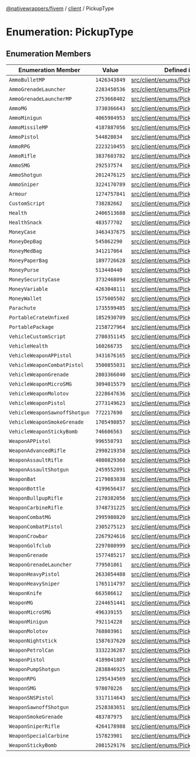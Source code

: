 [@nativewrappers/fivem](../../README.md) / [client](../README.md) / PickupType

# Enumeration: PickupType

## Enumeration Members

| Enumeration Member | Value | Defined in |
| ------ | ------ | ------ |
| `AmmoBulletMP` | `1426343849` | [src/client/enums/PickupType.ts:71](https://github.com/nativewrappers/fivem/blob/d67d9a693907da5ce83f118218b601ceb38a88bc/src/client/enums/PickupType.ts#L71) |
| `AmmoGrenadeLauncher` | `2283450536` | [src/client/enums/PickupType.ts:67](https://github.com/nativewrappers/fivem/blob/d67d9a693907da5ce83f118218b601ceb38a88bc/src/client/enums/PickupType.ts#L67) |
| `AmmoGrenadeLauncherMP` | `2753668402` | [src/client/enums/PickupType.ts:72](https://github.com/nativewrappers/fivem/blob/d67d9a693907da5ce83f118218b601ceb38a88bc/src/client/enums/PickupType.ts#L72) |
| `AmmoMG` | `3730366643` | [src/client/enums/PickupType.ts:63](https://github.com/nativewrappers/fivem/blob/d67d9a693907da5ce83f118218b601ceb38a88bc/src/client/enums/PickupType.ts#L63) |
| `AmmoMinigun` | `4065984953` | [src/client/enums/PickupType.ts:69](https://github.com/nativewrappers/fivem/blob/d67d9a693907da5ce83f118218b601ceb38a88bc/src/client/enums/PickupType.ts#L69) |
| `AmmoMissileMP` | `4187887056` | [src/client/enums/PickupType.ts:70](https://github.com/nativewrappers/fivem/blob/d67d9a693907da5ce83f118218b601ceb38a88bc/src/client/enums/PickupType.ts#L70) |
| `AmmoPistol` | `544828034` | [src/client/enums/PickupType.ts:61](https://github.com/nativewrappers/fivem/blob/d67d9a693907da5ce83f118218b601ceb38a88bc/src/client/enums/PickupType.ts#L61) |
| `AmmoRPG` | `2223210455` | [src/client/enums/PickupType.ts:68](https://github.com/nativewrappers/fivem/blob/d67d9a693907da5ce83f118218b601ceb38a88bc/src/client/enums/PickupType.ts#L68) |
| `AmmoRifle` | `3837603782` | [src/client/enums/PickupType.ts:64](https://github.com/nativewrappers/fivem/blob/d67d9a693907da5ce83f118218b601ceb38a88bc/src/client/enums/PickupType.ts#L64) |
| `AmmoSMG` | `292537574` | [src/client/enums/PickupType.ts:62](https://github.com/nativewrappers/fivem/blob/d67d9a693907da5ce83f118218b601ceb38a88bc/src/client/enums/PickupType.ts#L62) |
| `AmmoShotgun` | `2012476125` | [src/client/enums/PickupType.ts:65](https://github.com/nativewrappers/fivem/blob/d67d9a693907da5ce83f118218b601ceb38a88bc/src/client/enums/PickupType.ts#L65) |
| `AmmoSniper` | `3224170789` | [src/client/enums/PickupType.ts:66](https://github.com/nativewrappers/fivem/blob/d67d9a693907da5ce83f118218b601ceb38a88bc/src/client/enums/PickupType.ts#L66) |
| `Armour` | `1274757841` | [src/client/enums/PickupType.ts:9](https://github.com/nativewrappers/fivem/blob/d67d9a693907da5ce83f118218b601ceb38a88bc/src/client/enums/PickupType.ts#L9) |
| `CustomScript` | `738282662` | [src/client/enums/PickupType.ts:2](https://github.com/nativewrappers/fivem/blob/d67d9a693907da5ce83f118218b601ceb38a88bc/src/client/enums/PickupType.ts#L2) |
| `Health` | `2406513688` | [src/client/enums/PickupType.ts:7](https://github.com/nativewrappers/fivem/blob/d67d9a693907da5ce83f118218b601ceb38a88bc/src/client/enums/PickupType.ts#L7) |
| `HealthSnack` | `483577702` | [src/client/enums/PickupType.ts:8](https://github.com/nativewrappers/fivem/blob/d67d9a693907da5ce83f118218b601ceb38a88bc/src/client/enums/PickupType.ts#L8) |
| `MoneyCase` | `3463437675` | [src/client/enums/PickupType.ts:10](https://github.com/nativewrappers/fivem/blob/d67d9a693907da5ce83f118218b601ceb38a88bc/src/client/enums/PickupType.ts#L10) |
| `MoneyDepBag` | `545862290` | [src/client/enums/PickupType.ts:15](https://github.com/nativewrappers/fivem/blob/d67d9a693907da5ce83f118218b601ceb38a88bc/src/client/enums/PickupType.ts#L15) |
| `MoneyMedBag` | `341217064` | [src/client/enums/PickupType.ts:13](https://github.com/nativewrappers/fivem/blob/d67d9a693907da5ce83f118218b601ceb38a88bc/src/client/enums/PickupType.ts#L13) |
| `MoneyPaperBag` | `1897726628` | [src/client/enums/PickupType.ts:17](https://github.com/nativewrappers/fivem/blob/d67d9a693907da5ce83f118218b601ceb38a88bc/src/client/enums/PickupType.ts#L17) |
| `MoneyPurse` | `513448440` | [src/client/enums/PickupType.ts:14](https://github.com/nativewrappers/fivem/blob/d67d9a693907da5ce83f118218b601ceb38a88bc/src/client/enums/PickupType.ts#L14) |
| `MoneySecurityCase` | `3732468094` | [src/client/enums/PickupType.ts:11](https://github.com/nativewrappers/fivem/blob/d67d9a693907da5ce83f118218b601ceb38a88bc/src/client/enums/PickupType.ts#L11) |
| `MoneyVariable` | `4263048111` | [src/client/enums/PickupType.ts:12](https://github.com/nativewrappers/fivem/blob/d67d9a693907da5ce83f118218b601ceb38a88bc/src/client/enums/PickupType.ts#L12) |
| `MoneyWallet` | `1575005502` | [src/client/enums/PickupType.ts:16](https://github.com/nativewrappers/fivem/blob/d67d9a693907da5ce83f118218b601ceb38a88bc/src/client/enums/PickupType.ts#L16) |
| `Parachute` | `1735599485` | [src/client/enums/PickupType.ts:4](https://github.com/nativewrappers/fivem/blob/d67d9a693907da5ce83f118218b601ceb38a88bc/src/client/enums/PickupType.ts#L4) |
| `PortableCrateUnfixed` | `1852930709` | [src/client/enums/PickupType.ts:6](https://github.com/nativewrappers/fivem/blob/d67d9a693907da5ce83f118218b601ceb38a88bc/src/client/enums/PickupType.ts#L6) |
| `PortablePackage` | `2158727964` | [src/client/enums/PickupType.ts:5](https://github.com/nativewrappers/fivem/blob/d67d9a693907da5ce83f118218b601ceb38a88bc/src/client/enums/PickupType.ts#L5) |
| `VehicleCustomScript` | `2780351145` | [src/client/enums/PickupType.ts:3](https://github.com/nativewrappers/fivem/blob/d67d9a693907da5ce83f118218b601ceb38a88bc/src/client/enums/PickupType.ts#L3) |
| `VehicleHealth` | `160266735` | [src/client/enums/PickupType.ts:60](https://github.com/nativewrappers/fivem/blob/d67d9a693907da5ce83f118218b601ceb38a88bc/src/client/enums/PickupType.ts#L60) |
| `VehicleWeaponAPPistol` | `3431676165` | [src/client/enums/PickupType.ts:53](https://github.com/nativewrappers/fivem/blob/d67d9a693907da5ce83f118218b601ceb38a88bc/src/client/enums/PickupType.ts#L53) |
| `VehicleWeaponCombatPistol` | `3500855031` | [src/client/enums/PickupType.ts:52](https://github.com/nativewrappers/fivem/blob/d67d9a693907da5ce83f118218b601ceb38a88bc/src/client/enums/PickupType.ts#L52) |
| `VehicleWeaponGrenade` | `2803366040` | [src/client/enums/PickupType.ts:56](https://github.com/nativewrappers/fivem/blob/d67d9a693907da5ce83f118218b601ceb38a88bc/src/client/enums/PickupType.ts#L56) |
| `VehicleWeaponMicroSMG` | `3094015579` | [src/client/enums/PickupType.ts:54](https://github.com/nativewrappers/fivem/blob/d67d9a693907da5ce83f118218b601ceb38a88bc/src/client/enums/PickupType.ts#L54) |
| `VehicleWeaponMolotov` | `2228647636` | [src/client/enums/PickupType.ts:59](https://github.com/nativewrappers/fivem/blob/d67d9a693907da5ce83f118218b601ceb38a88bc/src/client/enums/PickupType.ts#L59) |
| `VehicleWeaponPistol` | `2773149623` | [src/client/enums/PickupType.ts:51](https://github.com/nativewrappers/fivem/blob/d67d9a693907da5ce83f118218b601ceb38a88bc/src/client/enums/PickupType.ts#L51) |
| `VehicleWeaponSawnoffShotgun` | `772217690` | [src/client/enums/PickupType.ts:55](https://github.com/nativewrappers/fivem/blob/d67d9a693907da5ce83f118218b601ceb38a88bc/src/client/enums/PickupType.ts#L55) |
| `VehicleWeaponSmokeGrenade` | `1705498857` | [src/client/enums/PickupType.ts:57](https://github.com/nativewrappers/fivem/blob/d67d9a693907da5ce83f118218b601ceb38a88bc/src/client/enums/PickupType.ts#L57) |
| `VehicleWeaponStickyBomb` | `746606563` | [src/client/enums/PickupType.ts:58](https://github.com/nativewrappers/fivem/blob/d67d9a693907da5ce83f118218b601ceb38a88bc/src/client/enums/PickupType.ts#L58) |
| `WeaponAPPistol` | `996550793` | [src/client/enums/PickupType.ts:20](https://github.com/nativewrappers/fivem/blob/d67d9a693907da5ce83f118218b601ceb38a88bc/src/client/enums/PickupType.ts#L20) |
| `WeaponAdvancedRifle` | `2998219358` | [src/client/enums/PickupType.ts:29](https://github.com/nativewrappers/fivem/blob/d67d9a693907da5ce83f118218b601ceb38a88bc/src/client/enums/PickupType.ts#L29) |
| `WeaponAssaultRifle` | `4080829360` | [src/client/enums/PickupType.ts:27](https://github.com/nativewrappers/fivem/blob/d67d9a693907da5ce83f118218b601ceb38a88bc/src/client/enums/PickupType.ts#L27) |
| `WeaponAssaultShotgun` | `2459552091` | [src/client/enums/PickupType.ts:34](https://github.com/nativewrappers/fivem/blob/d67d9a693907da5ce83f118218b601ceb38a88bc/src/client/enums/PickupType.ts#L34) |
| `WeaponBat` | `2179883038` | [src/client/enums/PickupType.ts:47](https://github.com/nativewrappers/fivem/blob/d67d9a693907da5ce83f118218b601ceb38a88bc/src/client/enums/PickupType.ts#L47) |
| `WeaponBottle` | `4199656437` | [src/client/enums/PickupType.ts:50](https://github.com/nativewrappers/fivem/blob/d67d9a693907da5ce83f118218b601ceb38a88bc/src/client/enums/PickupType.ts#L50) |
| `WeaponBullpupRifle` | `2170382056` | [src/client/enums/PickupType.ts:31](https://github.com/nativewrappers/fivem/blob/d67d9a693907da5ce83f118218b601ceb38a88bc/src/client/enums/PickupType.ts#L31) |
| `WeaponCarbineRifle` | `3748731225` | [src/client/enums/PickupType.ts:28](https://github.com/nativewrappers/fivem/blob/d67d9a693907da5ce83f118218b601ceb38a88bc/src/client/enums/PickupType.ts#L28) |
| `WeaponCombatMG` | `2995980820` | [src/client/enums/PickupType.ts:26](https://github.com/nativewrappers/fivem/blob/d67d9a693907da5ce83f118218b601ceb38a88bc/src/client/enums/PickupType.ts#L26) |
| `WeaponCombatPistol` | `2305275123` | [src/client/enums/PickupType.ts:19](https://github.com/nativewrappers/fivem/blob/d67d9a693907da5ce83f118218b601ceb38a88bc/src/client/enums/PickupType.ts#L19) |
| `WeaponCrowbar` | `2267924616` | [src/client/enums/PickupType.ts:48](https://github.com/nativewrappers/fivem/blob/d67d9a693907da5ce83f118218b601ceb38a88bc/src/client/enums/PickupType.ts#L48) |
| `WeaponGolfclub` | `2297080999` | [src/client/enums/PickupType.ts:49](https://github.com/nativewrappers/fivem/blob/d67d9a693907da5ce83f118218b601ceb38a88bc/src/client/enums/PickupType.ts#L49) |
| `WeaponGrenade` | `1577485217` | [src/client/enums/PickupType.ts:40](https://github.com/nativewrappers/fivem/blob/d67d9a693907da5ce83f118218b601ceb38a88bc/src/client/enums/PickupType.ts#L40) |
| `WeaponGrenadeLauncher` | `779501861` | [src/client/enums/PickupType.ts:37](https://github.com/nativewrappers/fivem/blob/d67d9a693907da5ce83f118218b601ceb38a88bc/src/client/enums/PickupType.ts#L37) |
| `WeaponHeavyPistol` | `2633054488` | [src/client/enums/PickupType.ts:22](https://github.com/nativewrappers/fivem/blob/d67d9a693907da5ce83f118218b601ceb38a88bc/src/client/enums/PickupType.ts#L22) |
| `WeaponHeavySniper` | `1765114797` | [src/client/enums/PickupType.ts:36](https://github.com/nativewrappers/fivem/blob/d67d9a693907da5ce83f118218b601ceb38a88bc/src/client/enums/PickupType.ts#L36) |
| `WeaponKnife` | `663586612` | [src/client/enums/PickupType.ts:45](https://github.com/nativewrappers/fivem/blob/d67d9a693907da5ce83f118218b601ceb38a88bc/src/client/enums/PickupType.ts#L45) |
| `WeaponMG` | `2244651441` | [src/client/enums/PickupType.ts:25](https://github.com/nativewrappers/fivem/blob/d67d9a693907da5ce83f118218b601ceb38a88bc/src/client/enums/PickupType.ts#L25) |
| `WeaponMicroSMG` | `496339155` | [src/client/enums/PickupType.ts:23](https://github.com/nativewrappers/fivem/blob/d67d9a693907da5ce83f118218b601ceb38a88bc/src/client/enums/PickupType.ts#L23) |
| `WeaponMinigun` | `792114228` | [src/client/enums/PickupType.ts:39](https://github.com/nativewrappers/fivem/blob/d67d9a693907da5ce83f118218b601ceb38a88bc/src/client/enums/PickupType.ts#L39) |
| `WeaponMolotov` | `768803961` | [src/client/enums/PickupType.ts:43](https://github.com/nativewrappers/fivem/blob/d67d9a693907da5ce83f118218b601ceb38a88bc/src/client/enums/PickupType.ts#L43) |
| `WeaponNightstick` | `1587637620` | [src/client/enums/PickupType.ts:46](https://github.com/nativewrappers/fivem/blob/d67d9a693907da5ce83f118218b601ceb38a88bc/src/client/enums/PickupType.ts#L46) |
| `WeaponPetrolCan` | `3332236287` | [src/client/enums/PickupType.ts:44](https://github.com/nativewrappers/fivem/blob/d67d9a693907da5ce83f118218b601ceb38a88bc/src/client/enums/PickupType.ts#L44) |
| `WeaponPistol` | `4189041807` | [src/client/enums/PickupType.ts:18](https://github.com/nativewrappers/fivem/blob/d67d9a693907da5ce83f118218b601ceb38a88bc/src/client/enums/PickupType.ts#L18) |
| `WeaponPumpShotgun` | `2838846925` | [src/client/enums/PickupType.ts:32](https://github.com/nativewrappers/fivem/blob/d67d9a693907da5ce83f118218b601ceb38a88bc/src/client/enums/PickupType.ts#L32) |
| `WeaponRPG` | `1295434569` | [src/client/enums/PickupType.ts:38](https://github.com/nativewrappers/fivem/blob/d67d9a693907da5ce83f118218b601ceb38a88bc/src/client/enums/PickupType.ts#L38) |
| `WeaponSMG` | `978070226` | [src/client/enums/PickupType.ts:24](https://github.com/nativewrappers/fivem/blob/d67d9a693907da5ce83f118218b601ceb38a88bc/src/client/enums/PickupType.ts#L24) |
| `WeaponSNSPistol` | `3317114643` | [src/client/enums/PickupType.ts:21](https://github.com/nativewrappers/fivem/blob/d67d9a693907da5ce83f118218b601ceb38a88bc/src/client/enums/PickupType.ts#L21) |
| `WeaponSawnoffShotgun` | `2528383651` | [src/client/enums/PickupType.ts:33](https://github.com/nativewrappers/fivem/blob/d67d9a693907da5ce83f118218b601ceb38a88bc/src/client/enums/PickupType.ts#L33) |
| `WeaponSmokeGrenade` | `483787975` | [src/client/enums/PickupType.ts:42](https://github.com/nativewrappers/fivem/blob/d67d9a693907da5ce83f118218b601ceb38a88bc/src/client/enums/PickupType.ts#L42) |
| `WeaponSniperRifle` | `4264178988` | [src/client/enums/PickupType.ts:35](https://github.com/nativewrappers/fivem/blob/d67d9a693907da5ce83f118218b601ceb38a88bc/src/client/enums/PickupType.ts#L35) |
| `WeaponSpecialCarbine` | `157823901` | [src/client/enums/PickupType.ts:30](https://github.com/nativewrappers/fivem/blob/d67d9a693907da5ce83f118218b601ceb38a88bc/src/client/enums/PickupType.ts#L30) |
| `WeaponStickyBomb` | `2081529176` | [src/client/enums/PickupType.ts:41](https://github.com/nativewrappers/fivem/blob/d67d9a693907da5ce83f118218b601ceb38a88bc/src/client/enums/PickupType.ts#L41) |
